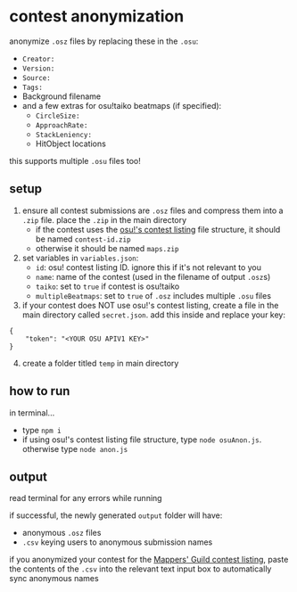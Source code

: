 # contest anonymization

anonymize `.osz` files by replacing these in the `.osu`:

- `Creator:`
- `Version:`
- `Source:`
- `Tags:`
- Background filename
- and a few extras for osu!taiko beatmaps (if specified):
    - `CircleSize:`
    - `ApproachRate:`
    - `StackLeniency:`
    - HitObject locations

this supports multiple `.osu` files too!

## setup

1. ensure all contest submissions are `.osz` files and compress them into a `.zip` file. place the `.zip` in the main directory
    - if the contest uses the [osu!'s contest listing](https://osu.ppy.sh/community/contests) file structure, it should be named `contest-id.zip`
    - otherwise it should be named `maps.zip`
2. set variables in `variables.json`:
    - `id`: osu! contest listing ID. ignore this if it's not relevant to you
    - `name`: name of the contest (used in the filename of output `.osz`s)
    - `taiko`: set to `true` if contest is osu!taiko
    - `multipleBeatmaps`: set to `true` of `.osz` includes multiple `.osu` files
3. if your contest does NOT use osu!'s contest listing, create a file in the main directory called `secret.json`. add this inside and replace your key:
```
{
    "token": "<YOUR OSU APIV1 KEY>"
}
```
4. create a folder titled `temp` in main directory

## how to run

in terminal...

- type `npm i`
- if using osu!'s contest listing file structure, type `node osuAnon.js`. otherwise type `node anon.js`

## output

read terminal for any errors while running

if successful, the newly generated `output` folder will have:

- anonymous `.osz` files
- `.csv` keying users to anonymous submission names

if you anonymized your contest for the [Mappers' Guild contest listing](https://mappersguild.com/contests/listing), paste the contents of the `.csv` into the relevant text input box to automatically sync anonymous names